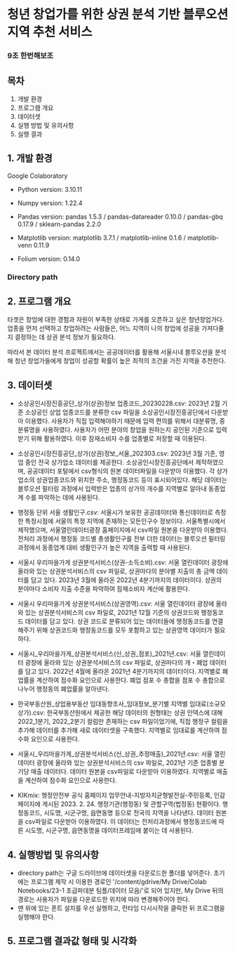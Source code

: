# 청년 창업가를 위한 상권 분석 기반 블루오션 지역 추천 서비스
### 9조 한번해보조

## 목차
1. 개발 환경
2. 프로그램 개요
3. 데이터셋
4. 실행 방법 및 유의사항
5. 실행 결과

## 1. 개발 환경
Google Colaboratory 
- Python version: 3.10.11

- Numpy version: 1.22.4
- Pandas version: pandas 1.5.3 / pandas-datareader 0.10.0 / pandas-gbq 0.17.9 / sklearn-pandas 2.2.0
- Matplotlib version: matplotlib                    3.7.1 / 
matplotlib-inline             0.1.6 / 
matplotlib-venn               0.11.9
- Folium version: 0.14.0

### Directory path


## 2. 프로그램 개요
타겟은 창업에 대한 경험과 자원이 부족한 상태로 가게를 오픈하고 싶은 청년창업가다. 업종을 먼저 선택하고 창업하려는 사람들은, 어느 지역이 나의 창업에 성공을 가져다줄지 결정하는 데 상권 분석 정보가 필요하다.

따라서 본 데이터 분석 프로젝트에서는 공공데이터를 활용해 서울시내 블루오션을 분석해 청년 창업가들에게 창업이 성공할 확률이 높은 최적의 조건을 가진 지역을 추천한다.

## 3. 데이터셋

- 소상공인시장진흥공단_상가(상권)정보 업종코드_20230228.csv: 
2023년 2월 기준 소상공인 상업 업종코드를 분류한 csv 파일을 소상공인시장진흥공단에서 다운받아 이용했다. 사용자가 직접 입력해야하기 때문에 입력 편의를 위해서 대분류명, 중분류명을 사용하였다. 사용자가 어떤 분야의 창업을 원하는지 공인된 기준으로 입력받기 위해 활용하였다. 이후 잠재소비자 수를 업종별로 저장할 때 이용된다.

- 소상공인시장진흥공단_상가(상권)정보_서울_202303.csv: 
2023년 3월 기준, 영업 중인 전국 상가업소 데이터를 제공한다. 소상공인시장진흥공단에서 제작하였으며, 공공데이터 포털에서 csv형식의 원본 데이터파일을 다운받아 이용했다. 각 상가업소의 상권업종코드와 위치한 주소, 행정동코드 등이 표시되어있다. 해당 데이터는 블루오션 필터링 과정에서 입력받은 업종의 상가의 개수를 지역별로 알아내 동종업계 수를 파악하는 데에 사용된다.

- 행정동 단위 서울 생활인구.csv: 
서울시가 보유한 공공데이터와 통신데이터로 측정한 특정시점에 서울의 특정 지역에 존재하는 모든인구수 정보이다. 서울특별시에서 제작했으며, 서울열린데이터광장 홈페이지에서 csv파일 원본을 다운받아 이용했다. 전처리 과정에서 행정동 코드별 총생활인구를 전부 더한 데이터는 블루오션 필터링 과정에서 동종업계 대비 생활인구가 높은 지역을 출력할 때 사용된다.

- 서울시 우리마을가게 상권분석서비스(상권-소득소비).csv: 
서울 열린데이터 광장에 올라와 있는 상권분석서비스의 csv 파일로, 상권마다의 분야별 지출의 총 금액 데이터를 담고 있다. 2023년 3월에 올라온 2022년 4분기까지의 데이터이다. 상권의 분야마다 소비자 지출 수준을 파악하여 잠재소비자 계산에 활용한다. 

- 서울시 우리마을가게 상권분석서비스(상권영역).csv: 
서울 열린데이터 광장에 올라와 있는 상권분석서비스의 csv 파일로, 2021년 12월 기준의 상권코드와 행정동코드 데이터를 담고 있다. 상권 코드로 분류되어 있는 데이터들에 행정동코드를 연결해주기 위해 상권코드와 행정동코드를 모두 포함하고 있는 상권영역 데이터가 필요하다.

- 서울시_우리마을가게_상권분석서비스(신_상권_점포)_2021년.csv: 
서울 열린데이터 광장에 올라와 있는 상권분석서비스의 csv 파일로, 상권마다의 개・폐업 데이터를 담고 있다. 2022년 4월에 올라온 2021년 4분기까지의 데이터이다. 지역별로 폐업률을 계산하여 점수화 요인으로 사용한다. 폐업 점포 수 총합을 점포 수 총합으로 나누어 행정동의 폐업률을 알아낸다.

- 한국부동산원_상업용부동산 임대동향조사_임대정보_분기별 지역별 임대료(소규모상가).csv: 
한국부동산원에서 제공한 해당 데이터의 원형태는 상권 인덱스에 대해 2022_1분기, 2022_2분기 컬럼만 존재하는 csv 파일이었기에, 직접 행정구 컬럼을 추가해 데이터를 추가해 새로 데이터셋을 구축했다. 지역별로 임대료를 계산하여 점수화 요인으로 사용한다. 

- 서울시_우리마을가게_상권분석서비스(신_상권_추정매출)_2021년.csv: 
서울 열린데이터 광장에 올라와 있는 상권분석서비스의 csv 파일로, 2021년 기준 업종별 분기당 매출 데이터다. 데이터 원본을 csv파일로 다운받아 이용하였다. 지역별로 매출을 계산하여 점수화 요인으로 사용한다. 

- KIKmix: 
행정안전부 공식 홈페이지 업무안내-지방자치균형발전실-주민등록, 인감 페이지에 게시된 2023. 2. 24. 행정기관(행정동) 및 관할구역(법정동) 현황이다. 행정동코드, 시도명, 시군구명, 읍면동명 등으로 전국의 지역을 나타낸다. 데이터 원본을 csv파일로 다운받아 이용하였다. 이 데이터는 전처리과정에서 행정동코드에 따른 시도명, 시군구명, 읍면동명을 데이터프레임에 붙이는 데 사용된다.


## 4. 실행방법 및 유의사항
- directory path는 구글 드라이브에 데이터셋을 다운로드한 폴더를 넣어준다. 초기에는 프로그램 제작 시 이용한 경로인 '/content/gdrive/My Drive/Colab Notebooks/23-1 초급파데분 팀플/데이터 모음/'로 되어 있지만, My Drive 뒤의 경로는 사용자가 파일을 다운로드한 위치에 따라 변경해주어야 한다.
- 맨 위에 있는 폰트 설치를 우선 실행하고, 런타임 다시시작을 클릭한 뒤 프로그램을 실행해야 한다.



## 5. 프로그램 결과값 형태 및 시각화






